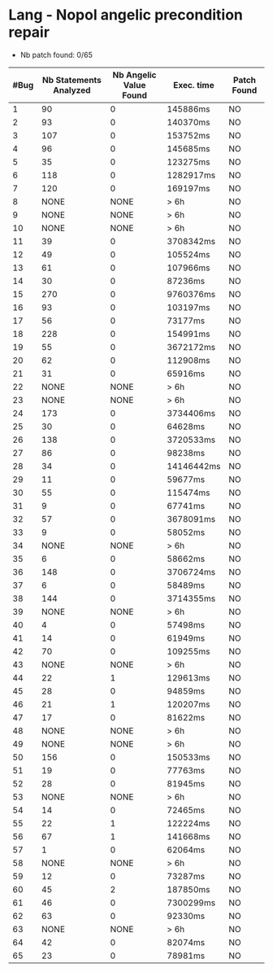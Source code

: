 # Lang - Nopol angelic precondition repair


- Nb patch found: 0/65

| #Bug | Nb Statements Analyzed | Nb Angelic Value Found | Exec. time | Patch Found |
|------|---------------|--------------|------------|------------|
| 1 |  90 |  0 |  145886ms | NO |
| 2 |  93 |  0 |  140370ms | NO |
| 3 |  107 |  0 |  153752ms | NO |
| 4 |  96 |  0 |  145685ms | NO |
| 5 |  35 |  0 |  123275ms | NO |
| 6 |  118 |  0 |  1282917ms | NO |
| 7 |  120 |  0 |  169197ms | NO |
| 8 | NONE | NONE | > 6h | NO |
| 9 | NONE | NONE | > 6h | NO |
| 10 | NONE | NONE | > 6h | NO |
| 11 |  39 |  0 |  3708342ms | NO |
| 12 |  49 |  0 |  105524ms | NO |
| 13 |  61 |  0 |  107966ms | NO |
| 14 |  30 |  0 |  87236ms | NO |
| 15 |  270 |  0 |  9760376ms | NO |
| 16 |  93 |  0 |  103197ms | NO |
| 17 |  56 |  0 |  73177ms | NO |
| 18 |  228 |  0 |  154991ms | NO |
| 19 |  55 |  0 |  3672172ms | NO |
| 20 |  62 |  0 |  112908ms | NO |
| 21 |  31 |  0 |  65916ms | NO |
| 22 | NONE | NONE | > 6h | NO |
| 23 | NONE | NONE | > 6h | NO |
| 24 |  173 |  0 |  3734406ms | NO |
| 25 |  30 |  0 |  64628ms | NO |
| 26 |  138 |  0 |  3720533ms | NO |
| 27 |  86 |  0 |  98238ms | NO |
| 28 |  34 |  0 |  14146442ms | NO |
| 29 |  11 |  0 |  59677ms | NO |
| 30 |  55 |  0 |  115474ms | NO |
| 31 |  9 |  0 |  67741ms | NO |
| 32 |  57 |  0 |  3678091ms | NO |
| 33 |  9 |  0 |  58052ms | NO |
| 34 | NONE | NONE | > 6h | NO |
| 35 |  6 |  0 |  58662ms | NO |
| 36 |  148 |  0 |  3706724ms | NO |
| 37 |  6 |  0 |  58489ms | NO |
| 38 |  144 |  0 |  3714355ms | NO |
| 39 | NONE | NONE | > 6h | NO |
| 40 |  4 |  0 |  57498ms | NO |
| 41 |  14 |  0 |  61949ms | NO |
| 42 |  70 |  0 |  109255ms | NO |
| 43 | NONE | NONE | > 6h | NO |
| 44 |  22 |  1 |  129613ms | NO |
| 45 |  28 |  0 |  94859ms | NO |
| 46 |  21 |  1 |  120207ms | NO |
| 47 |  17 |  0 |  81622ms | NO |
| 48 | NONE | NONE | > 6h | NO |
| 49 | NONE | NONE | > 6h | NO |
| 50 |  156 |  0 |  150533ms | NO |
| 51 |  19 |  0 |  77763ms | NO |
| 52 |  28 |  0 |  81945ms | NO |
| 53 | NONE | NONE | > 6h | NO |
| 54 |  14 |  0 |  72465ms | NO |
| 55 |  22 |  1 |  122224ms | NO |
| 56 |  67 |  1 |  141668ms | NO |
| 57 |  1 |  0 |  62064ms | NO |
| 58 | NONE | NONE | > 6h | NO |
| 59 |  12 |  0 |  73287ms | NO |
| 60 |  45 |  2 |  187850ms | NO |
| 61 |  46 |  0 |  7300299ms | NO |
| 62 |  63 |  0 |  92330ms | NO |
| 63 | NONE | NONE | > 6h | NO |
| 64 |  42 |  0 |  82074ms | NO |
| 65 |  23 |  0 |  78981ms | NO |
